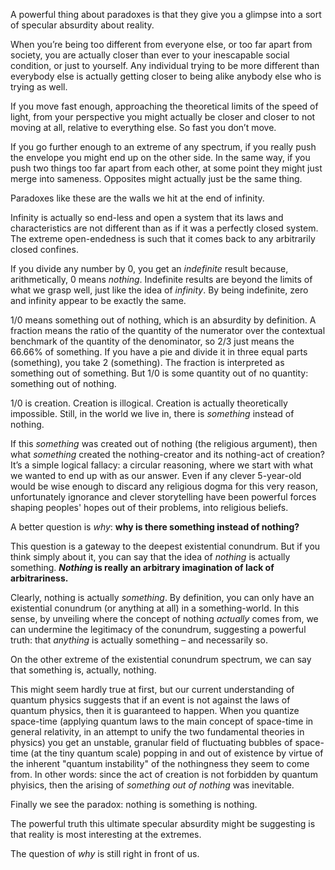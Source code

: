 A powerful thing about paradoxes is that they give you a glimpse into a sort of specular absurdity about reality.

When you’re being too different from everyone else, or too far apart from society, you are actually closer than ever to your inescapable social condition, or just to yourself.
Any individual trying to be more different than everybody else is actually getting closer to being alike anybody else who is trying as well.

If you move fast enough, approaching the theoretical limits of the speed of light, from your perspective you might actually be closer and closer to not moving at all, relative to everything else.
So fast you don’t move.

If you go further enough to an extreme of any spectrum, if you really push the envelope you might end up on the other side.
In the same way, if you push two things too far apart from each other, at some point they might just merge into sameness.
Opposites might actually just be the same thing.

Paradoxes like these are the walls we hit at the end of infinity.

Infinity is actually so end-less and open a system that its laws and characteristics are not different than as if it was a perfectly closed system.
The extreme open-endedness is such that it comes back to any arbitrarily closed confines.

If you divide any number by 0, you get an *indefinite* result because, arithmetically, 0 means *nothing*.
Indefinite results are beyond the limits of what we grasp well, just like the idea of *infinity*.
By being indefinite, zero and infinity appear to be exactly the same.

1/0 means something out of nothing, which is an absurdity by definition.
A fraction means the ratio of the quantity of the numerator over the contextual benchmark of the quantity of the denominator, so 2/3 just means the 66.66% of something.
If you have a pie and divide it in three equal parts (something), you take 2 (something).
The fraction is interpreted as something out of something. But 1/0 is some quantity out of no quantity: something out of nothing.

1/0 is creation.
Creation is illogical.
Creation is actually theoretically impossible.
Still, in the world we live in, there is *something* instead of nothing.

If this *something* was created out of nothing (the religious argument), then what *something* created the nothing-creator and its nothing-act of creation?
It’s a simple logical fallacy: a circular reasoning, where we start with what we wanted to end up with as our answer.
Even if any clever 5-year-old would be wise enough to discard any religious dogma for this very reason, unfortunately ignorance and clever storytelling have been powerful forces shaping peoples' hopes out of their problems, into religious beliefs.

A better question is *why*: **why is there something instead of nothing?**

This question is a gateway to the deepest existential conundrum.
But if you think simply about it, you can say that the idea of *nothing* is actually something.
***Nothing* is really an arbitrary imagination of lack of arbitrariness.**

Clearly, nothing is actually *something*.
By definition, you can only have an existential conundrum (or anything at all) in a something-world.
In this sense, by unveiling where the concept of nothing *actually* comes from, we can undermine the legitimacy of the conundrum, suggesting a powerful truth: that *anything* is actually something – and necessarily so.

On the other extreme of the existential conundrum spectrum, we can say that something is, actually, nothing.

This might seem hardly true at first, but our current understanding of quantum physics suggests that if an event is not against the laws of quantum physics, then it is guaranteed to happen.
When you quantize space-time (applying quantum laws to the main concept of space-time in general relativity, in an attempt to unify the two fundamental theories in physics) you get an unstable, granular field of fluctuating bubbles of space-time (at the tiny quantum scale) popping in and out of existence by virtue of the inherent "quantum instability" of the nothingness they seem to come from.
In other words: since the act of creation is not forbidden by quantum phyisics, then the arising of *something out of nothing* was inevitable.

Finally we see the paradox: nothing is something is nothing.

The powerful truth this ultimate specular absurdity might be suggesting is that reality is most interesting at the extremes.

The question of *why* is still right in front of us.
